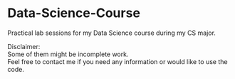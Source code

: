 # Data-Science-Course

Practical lab sessions for my Data Science course during my CS major.

Disclaimer:  
Some of them might be incomplete work.  
Feel free to contact me if you need any information or would like to use the code.
